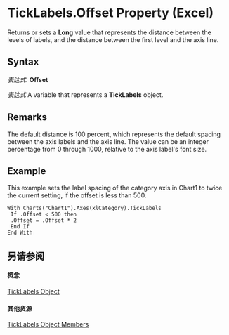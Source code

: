 
# TickLabels.Offset Property (Excel)

Returns or sets a  **Long** value that represents the distance between the levels of labels, and the distance between the first level and the axis line.


## Syntax

 _表达式_. **Offset**

 _表达式_ A variable that represents a **TickLabels** object.


## Remarks

 The default distance is 100 percent, which represents the default spacing between the axis labels and the axis line. The value can be an integer percentage from 0 through 1000, relative to the axis label's font size.


## Example

This example sets the label spacing of the category axis in Chart1 to twice the current setting, if the offset is less than 500.


```
With Charts("Chart1").Axes(xlCategory).TickLabels 
 If .Offset < 500 then 
 .Offset = .Offset * 2 
 End If 
End With
```


## 另请参阅


#### 概念


[TickLabels Object](fcb02bc5-fcdc-db32-168b-2d40e5552991.md)
#### 其他资源


[TickLabels Object Members](http://msdn.microsoft.com/library/bd184951-8313-e1c9-69a6-063f5f2fd356%28Office.15%29.aspx)